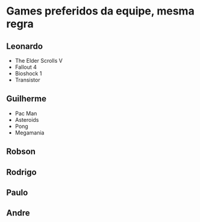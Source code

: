 # Games preferidos da equipe, mesma regra

## Leonardo

* The Elder Scrolls V
* Fallout 4
* Bioshock 1
* Transistor

## Guilherme

* Pac Man 
* Asteroids
* Pong
* Megamania

## Robson

## Rodrigo

## Paulo

## Andre
